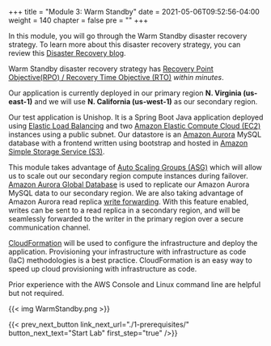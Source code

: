 +++
title = "Module 3: Warm Standby"
date = 2021-05-06T09:52:56-04:00
weight = 140
chapter = false
pre = ""
+++

In this module, you will go through the Warm Standby disaster recovery strategy. To learn more about this disaster recovery strategy, you can review this [Disaster Recovery blog](https://aws.amazon.com/blogs/architecture/disaster-recovery-dr-architecture-on-aws-part-iii-pilot-light-and-warm-standby/).

Warm Standby disaster recovery strategy has [Recovery Point Objective(RPO) / Recovery Time Objective (RTO)](https://docs.aws.amazon.com/wellarchitected/latest/reliability-pillar/disaster-recovery-dr-objectives.html) _within minutes_.

Our application is currently deployed in our primary region **N. Virginia (us-east-1)** and we will use **N. California (us-west-1)** as our secondary region.

Our test application is Unishop. It is a Spring Boot Java application deployed using [Elastic Load Balancing](https://aws.amazon.com/elasticloadbalancing/) and two [Amazon Elastic Compute Cloud (EC2)](https://aws.amazon.com/ec2) instances using a public subnet.  Our datastore is an [Amazon Aurora](https://aws.amazon.com/rds/aurora/) MySQL database with a frontend written using bootstrap and hosted in [Amazon Simple Storage Service (S3)](https://aws.amazon.com/pm/serv-s3).  

This module takes advantage of [Auto Scaling Groups (ASG)](https://docs.aws.amazon.com/autoscaling/ec2/userguide/auto-scaling-groups.html) which will allow us to scale out our secondary region compute instances during failover. [Amazon Aurora Global Database](https://aws.amazon.com/rds/aurora/global-database/) is used to replicate our Amazon Aurora MySQL data to our secondary region. We are also taking advantage of Amazon Aurora read replica [write forwarding](https://docs.aws.amazon.com/AmazonRDS/latest/AuroraUserGuide/aurora-global-database-write-forwarding.html). With this feature enabled, writes can be sent to a read replica in a secondary region, and will be seamlessly forwarded to the writer in the primary region over a secure communication channel.

[CloudFormation](https://aws.amazon.com/cloudformation/) will be used to configure the infrastructure and deploy the application. Provisioning your infrastructure with infrastructure as code (IaC) methodologies is a best practice. CloudFormation is an easy way to speed up cloud provisioning with infrastructure as code.

Prior experience with the AWS Console and Linux command line are helpful but not required.

{{< img WarmStandby.png >}}

{{< prev_next_button link_next_url="./1-prerequisites/" button_next_text="Start Lab" first_step="true" />}}

